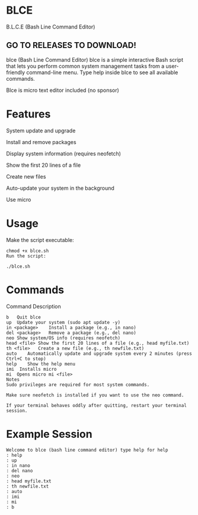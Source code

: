 # BLCE
B.L.C.E (Bash Line Command Editor)

## GO TO RELEASES TO DOWNLOAD!

blce (Bash Line Command Editor)
blce is a simple interactive Bash script that lets you perform common system management tasks from a user-friendly command-line menu.
Type help inside blce to see all available commands.

Blce is micro text editor included (no sponsor)

# Features
System update and upgrade

Install and remove packages

Display system information (requires neofetch)

Show the first 20 lines of a file

Create new files

Auto-update your system in the background

Use micro

# Usage
Make the script executable:

```
chmod +x blce.sh
Run the script:
```
```
./blce.sh
```

# Commands
Command	Description
```
b	Quit blce
up	Update your system (sudo apt update -y)
in <package>	Install a package (e.g., in nano)
del <package>	Remove a package (e.g., del nano)
neo	Show system/OS info (requires neofetch)
head <file>	Show the first 20 lines of a file (e.g., head myfile.txt)
th <file>	Create a new file (e.g., th newfile.txt)
auto	Automatically update and upgrade system every 2 minutes (press Ctrl+C to stop)
help	Show the help menu
imi  Installs micro
mi  Opens micro mi <file>
Notes
Sudo privileges are required for most system commands.

Make sure neofetch is installed if you want to use the neo command.

If your terminal behaves oddly after quitting, restart your terminal session.
```

# Example Session
```
Welcome to blce (bash line command editor) type help for help
: help
: up
: in nano
: del nano
: neo
: head myfile.txt
: th newfile.txt
: auto
: imi
: mi
: b
```
